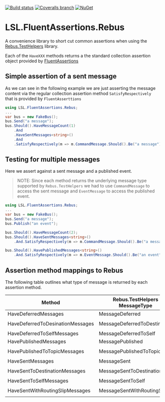 [![Build status](https://img.shields.io/appveyor/ci/alunacjones/lsl-fluentassertions-rebus.svg)](https://ci.appveyor.com/project/alunacjones/lsl-fluentassertions-rebus)
[![Coveralls branch](https://img.shields.io/coverallsCoverage/github/alunacjones/LSL.FluentAssertions.Rebus)](https://coveralls.io/github/alunacjones/LSL.FluentAssertions.Rebus)
[![NuGet](https://img.shields.io/nuget/v/LSL.FluentAssertions.Rebus.svg)](https://www.nuget.org/packages/LSL.FluentAssertions.Rebus/)

# LSL.FluentAssertions.Rebus

A convenience library to short cut common assertions when using the [Rebus.TestHelpers](https://www.nuget.org/packages/Rebus.TestHelpers) library.

Each of the `HaveXXX` methods returns a the standard collection assertion object provided by [FluentAssertions](https://www.nuget.org/packages/FluentAssertions)

## Simple assertion of a sent message

As we can see in the following example we are just asserting the message content via the regular collection assertion method `SatisfyRespectively` that is provided by `FluentAsserttions`

```csharp
using LSL.FluentAssertions.Rebus;
...
var bus = new FakeBus();
bus.Send("a message");
bus.Should().HaveMessageCount(1)
    .And
    .HaveSentMessages<string>()
    .And
    .SatisfyRespectively(m => m.CommandMessage.Should().Be("a message"));
```

## Testing for multiple messages

Here we assert against a sent message and a published event.

> NOTE: Since each method returns the underlying message type supported by `Rebus.TestHelpers` we had to use `CommandMessage` to access the sent message and `EventMessage` to access the published event.

```csharp
using LSL.FluentAssertions.Rebus;
...
var bus = new FakeBus();
bus.Send("a message");
bus.Publish("an event");

bus.Should().HaveMessageCount(2);
bus.Should().HaveSentMessages<string>()
    .And.SatisfyRespectively(m => m.CommandMessage.Should().Be("a message"));

bus.Should().HavePublishedMessages<string>()
    .And.SatisfyRespectively(m => m.EventMessage.Should().Be("an event"));
```

## Assertion method mappings to Rebus

The following table outlines what type of message is returned by each assertion method.

|Method|Rebus.TestHelpers MessageType|Generated by|
|------|-----------------------------|------------|
|HaveDeferredMessages|MessageDeferred<T>           |`bus.Defer(TimeSpan.Max, "msg")`|
|HaveDeferredToDesinationMessages|MessageDeferredToDestination<T>|`bus.Advanced.Routing.Defer("queue", TimeSpan.Max, "msg")`|
|HaveDeferredToSelfMessages|MessageDeferredToSelf<T>     |`bus.DeferLocal(TimeSpan.Max, "msg")`|
|HavePublishedMessages|MessagePublished<T>          |`bus.Publish("event")`|
|HavePublishedToTopicMessages|MessagePublishedToTopic<T>   |`bus.Advanced.Topics.Publish("topic", "event")`|
|HaveSentMessages|MessageSent<T>               |`bus.Send("msg")`|
|HaveSentToDestinationMessages|MessageSentToDestination<T>  |`bus.Advanced.Routing.Send("queue", "msg")`|
|HaveSentToSelfMessages|MessageSentToSelf<T>         |`bus.SendLocal("msg")`|
|HaveSentWithRoutingSlipMessages|MessageSentWithRoutingSlip   |`bus.Advanced.Routing.SendRoutingSlip(new Itinerary(), "msg")`|

